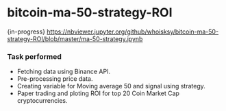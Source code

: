 # bitcoin-ma-50-strategy-ROI
{in-progress}
https://nbviewer.jupyter.org/github/whoisksy/bitcoin-ma-50-strategy-ROI/blob/master/ma-50-strategy.ipynb

### Task performed
* Fetching data using Binance API.
* Pre-processing price data.
* Creating variable for Moving average 50 and signal using strategy.
* Paper trading and ploting ROI for top 20 Coin Market Cap cryptocurrencies.


